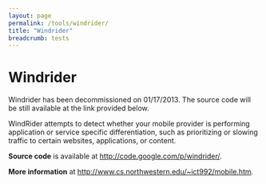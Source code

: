 ```yaml
---
layout: page
permalink: /tools/windrider/
title: "Windrider"
breadcrumb: tests
---
```


# Windrider

Windrider has been decommissioned on 01/17/2013. The source code will be still available at the link provided below.

WindRider attempts to detect whether your mobile provider is performing application or service specific differentiation, such as prioritizing or slowing traffic to certain websites, applications, or content.

**Source code** is available at <http://code.google.com/p/windrider/>.

**More information** at <http://www.cs.northwestern.edu/~ict992/mobile.htm>.
